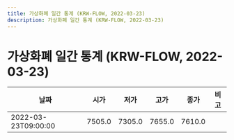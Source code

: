 ```yaml
---
title: 가상화폐 일간 통계 (KRW-FLOW, 2022-03-23)
description: 가상화폐 일간 통계 (KRW-FLOW, 2022-03-23)
---
```


가상화폐 일간 통계 (KRW-FLOW, 2022-03-23)
===

|날짜|시가|저가|고가|종가|비고|
|--|--|--|--|--|--|
|2022-03-23T09:00:00|7505.0|7305.0|7655.0|7610.0|    |
